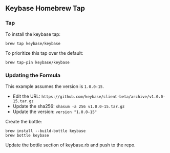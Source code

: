 
## Keybase Homebrew Tap

### Tap

To install the keybase tap:

`brew tap keybase/keybase`

To prioritize this tap over the default:

`brew tap-pin keybase/keybase`

### Updating the Formula

This example assumes the version is `1.0.0-15`.

- Edit the URL: `https://github.com/keybase/client-beta/archive/v1.0.0-15.tar.gz`
- Update the sha256: `shasum -a 256 v1.0.0-15.tar.gz`
- Update the version: `version "1.0.0-15"`

Create the bottle:

    brew install --build-bottle keybase
    brew bottle keybase

Update the bottle section of keybase.rb and push to the repo.
